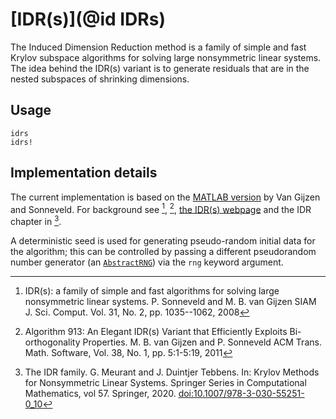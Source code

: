 # [IDR(s)](@id IDRs)

The Induced Dimension Reduction method is a family of simple and fast Krylov subspace algorithms for solving large nonsymmetric linear systems. The idea behind the IDR(s) variant is to generate residuals that are in the nested subspaces of shrinking dimensions.

## Usage

```@docs
idrs
idrs!
```

## Implementation details

The current implementation is based on the [MATLAB version](http://ta.twi.tudelft.nl/nw/users/gijzen/idrs.m) by 
Van Gijzen and Sonneveld. For background see [^Sonneveld2008], [^VanGijzen2011], [the IDR(s) webpage](http://homepage.tudelft.nl/1w5b5/idrs-software.html)
and the IDR chapter in [^Meurant2020]. 

[^Sonneveld2008]: IDR(s): a family of simple and fast algorithms for solving large nonsymmetric linear systems. P. Sonneveld and M. B. van Gijzen SIAM J. Sci. Comput. Vol. 31, No. 2, pp. 1035--1062, 2008
[^VanGijzen2011]: Algorithm 913: An Elegant IDR(s) Variant that Efficiently Exploits Bi-orthogonality Properties. M. B. van Gijzen and P. Sonneveld ACM Trans. Math. Software, Vol. 38, No. 1, pp. 5:1-5:19, 2011
[^Meurant2020]: The IDR family. G. Meurant and J. Duintjer Tebbens. In: Krylov Methods for Nonsymmetric Linear Systems. Springer Series in Computational Mathematics, vol 57. Springer, 2020. [doi:10.1007/978-3-030-55251-0_10](https://doi.org/10.1007/978-3-030-55251-0_10)

A deterministic seed is used for generating pseudo-random initial
data for the algorithm; this can be controlled by passing a
different pseudorandom number generator (an [`AbstractRNG`](https://docs.julialang.org/en/v1/stdlib/Random/#Random.AbstractRNG)) via
the `rng` keyword argument.
